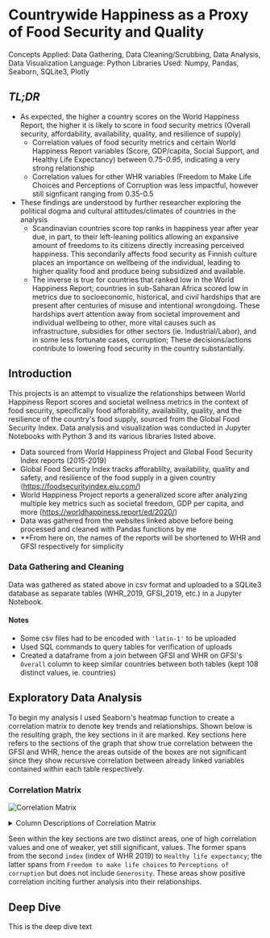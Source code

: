 # Countrywide Happiness as a Proxy of Food Security and Quality
Concepts Applied: Data Gathering, Data Cleaning/Scrubbing, Data Analysis, Data Visualization
Language: Python
Libraries Used: Numpy, Pandas, Seaborn, SQLite3, Plotly

## *TL;DR*
* As expected, the higher a country scores on the World Happiness Report, the higher it is likely to score in food security metrics (Overall security, affordability, availability, quality, and resilience of supply)
  * Correlation values of food security metrics and certain World Happiness Report variables (Score, GDP/capita, Social Support, and Healthy Life Expectancy) between 0.75-*0.95*, indicating a very strong relationship
  * Correlation values for other WHR variables (Freedom to Make Life Choices and Perceptions of Corruption was less impactful, however still signficant ranging from 0.35-0.5
* These findings are understood by further researcher exploring the political dogma and cultural attitudes/climates of countries in the analysis
  * Scandinavian countries score top ranks in happiness year after year due, in part, to their left-leaning politics allowing an expansive amount of freedoms to its citizens directly increasing perceived happiness. This secondarily affects food security as Finnish culture places an importance on wellbeing of the individual, leading to higher quality food and produce being subsidized and available. 
  * The inverse is true for countries that ranked low in the World Happiness Report; countries in sub-Saharan Africa scored low in metrics due to socioeconomic, historical, and civil hardships that are present after centuries of misuse and intentional wrongdoing. These hardships avert attention away from societal improvement and individual wellbeing to other, more vital causes such as infrastructure, subsidies for other sectors (ie. Industrial/Labor), and in some less fortunate cases, corruption; These decisions/actions contribute to lowering food security in the country substantially.

## Introduction 
This projects is an attempt to visualize the relationships between World Happiness Report scores and societal wellness metrics in the context of food security, specifically food afforability, availability, quality, and the resilience of the country's food supply, sourced from the Global Food Security Index. Data analysis and visualization was conducted in Jupyter Notebooks with Python 3 and its various libraries listed above.

* Data sourced from World Happiness Project and Global Food Security Index reports (2015-2019)
* Global Food Security Index tracks afforablilty, availability, quality and safety, and resilience of the food supply in a given country (https://foodsecurityindex.eiu.com/)
* World Happiness Project reports a generalized score after analyzing multiple key metrics such as societal freedom, GDP per capita, and more (https://worldhappiness.report/ed/2020/)
* Data was gathered from the websites linked above before being processed and cleaned with Pandas functions by me
* **From here on, the names of the reports will be shortened to WHR and GFSI respectively for simplicity

### Data Gathering and Cleaning
Data was gathered as stated above in csv format and uploaded to a SQLite3 database as separate tables (WHR_2019, GFSI_2019, etc.) in a Jupyter Notebook. 
#### Notes
* Some csv files had to be encoded with `'latin-1'` to be uploaded
* Used SQL commands to query tables for verification of uploads
* Created a dataframe from a join between GFSI and WHR on GFSI's `Overall` column to keep similar countries between both tables (kept 108 distinct values, ie. countries)


## Exploratory Data Analysis
To begin my analysis I used Seaborn's heatmap function to create a correlation matrix to denote key trends and relationships. Shown below is the resulting graph, the key sections in it are marked. Key sections here refers to the sections of the graph that show true correlation between the GFSI and WHR, hence the areas outside of the boxes are not significant since they show recursive correlation between already linked variables contained within each table respectively.

### Correlation Matrix
![Correlation Matrix](https://github.com/jbean1597/PersonalPortfolio/blob/main/DataAnalytics/Happiness_Analysis/images/CorrelationMatrix2019.png)

<details>
<summary>Column Descriptions of Correlation Matrix</summary>
<ul><li>index = Index marker of GFSI and WHR reports, respectively </li>
<li>Placement = GFSI Placement; 1 is best</li>
<li>O_Score and its variates, such as Aff_Score and so on = Scores for food security metrics in a given country from GFSI (Overall, Affordability, Availability, Quality and Safety, and Natural Resources and Resilience)</li>
<li>Overall Rank and Score = WHR Placement; 1 is best</li>
<li>Social Support = From WHR; Amount of social support in a country based on policies and societal factors</li>
<li>Generosity and Perceptions of Corruption = Perceived rates of generosity or perceptions of corruption collected from polling citizens of a given country</li>
<li>The rest are self-explanatory</li></ul>
</details>


Seen within the key sections are two distinct areas, one of high correlation values and one of weaker, yet still significant, values. 
The former spans from the second `index` (index of WHR 2019) to `Healthy life expectancy`; the latter spans from `Freedom to make life choices` to `Perceptions of corruption` but does not include `Generosity`. These areas show positive correlation inciting further analysis into their relationships.

## Deep Dive
This is the deep dive text

